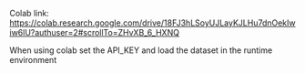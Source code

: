 Colab link:
https://colab.research.google.com/drive/18FJ3hLSoyUJLayKJLHu7dnOekIwiw6lU?authuser=2#scrollTo=ZHvXB_6_HXNQ

When using colab set the API_KEY and load the dataset in the runtime environment
